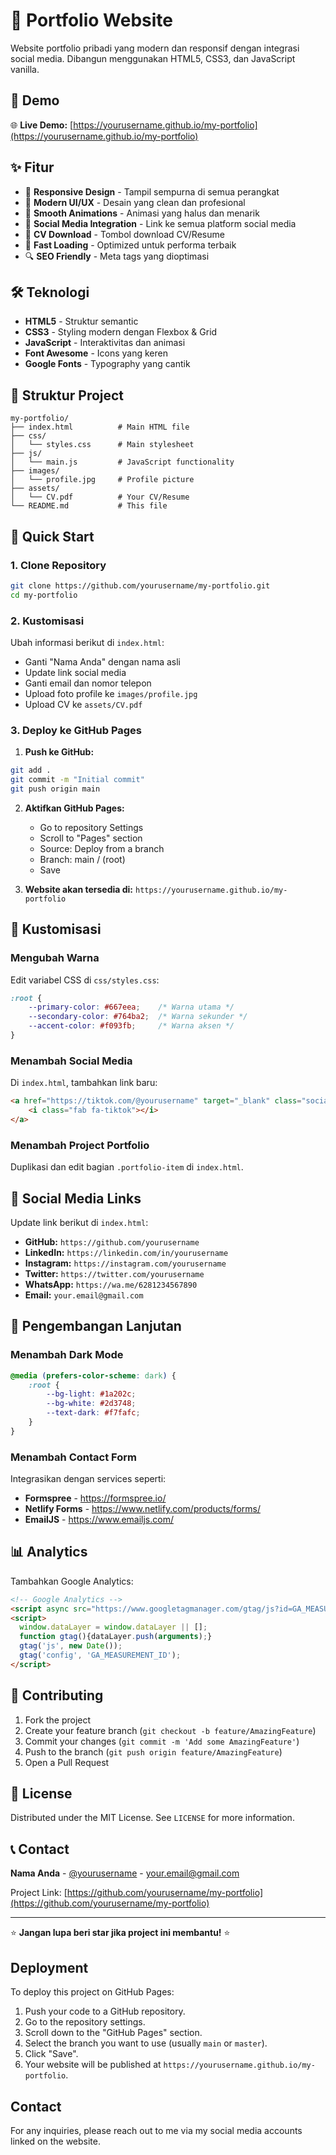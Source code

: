 # 🌟 Portfolio Website

Website portfolio pribadi yang modern dan responsif dengan integrasi social media. Dibangun menggunakan HTML5, CSS3, dan JavaScript vanilla.

## 🚀 Demo

🌐 **Live Demo:** [https://yourusername.github.io/my-portfolio](https://yourusername.github.io/my-portfolio)

## ✨ Fitur

- 📱 **Responsive Design** - Tampil sempurna di semua perangkat
- 🎨 **Modern UI/UX** - Desain yang clean dan profesional
- 🌙 **Smooth Animations** - Animasi yang halus dan menarik
- 📧 **Social Media Integration** - Link ke semua platform social media
- 📄 **CV Download** - Tombol download CV/Resume
- 🎯 **Fast Loading** - Optimized untuk performa terbaik
- 🔍 **SEO Friendly** - Meta tags yang dioptimasi

## 🛠️ Teknologi

- **HTML5** - Struktur semantic
- **CSS3** - Styling modern dengan Flexbox & Grid
- **JavaScript** - Interaktivitas dan animasi
- **Font Awesome** - Icons yang keren
- **Google Fonts** - Typography yang cantik

## 📁 Struktur Project

```
my-portfolio/
├── index.html          # Main HTML file
├── css/
│   └── styles.css      # Main stylesheet
├── js/
│   └── main.js         # JavaScript functionality
├── images/
│   └── profile.jpg     # Profile picture
├── assets/
│   └── CV.pdf          # Your CV/Resume
└── README.md           # This file
```

## 🚀 Quick Start

### 1. Clone Repository
```bash
git clone https://github.com/yourusername/my-portfolio.git
cd my-portfolio
```

### 2. Kustomisasi
Ubah informasi berikut di `index.html`:
- Ganti "Nama Anda" dengan nama asli
- Update link social media
- Ganti email dan nomor telepon
- Upload foto profile ke `images/profile.jpg`
- Upload CV ke `assets/CV.pdf`

### 3. Deploy ke GitHub Pages

1. **Push ke GitHub:**
```bash
git add .
git commit -m "Initial commit"
git push origin main
```

2. **Aktifkan GitHub Pages:**
   - Go to repository Settings
   - Scroll to "Pages" section
   - Source: Deploy from a branch
   - Branch: main / (root)
   - Save

3. **Website akan tersedia di:**
   `https://yourusername.github.io/my-portfolio`

## 🎨 Kustomisasi

### Mengubah Warna
Edit variabel CSS di `css/styles.css`:
```css
:root {
    --primary-color: #667eea;    /* Warna utama */
    --secondary-color: #764ba2;  /* Warna sekunder */
    --accent-color: #f093fb;     /* Warna aksen */
}
```

### Menambah Social Media
Di `index.html`, tambahkan link baru:
```html
<a href="https://tiktok.com/@yourusername" target="_blank" class="social-link">
    <i class="fab fa-tiktok"></i>
</a>
```

### Menambah Project Portfolio
Duplikasi dan edit bagian `.portfolio-item` di `index.html`.

## 📱 Social Media Links

Update link berikut di `index.html`:

- **GitHub:** `https://github.com/yourusername`
- **LinkedIn:** `https://linkedin.com/in/yourusername`
- **Instagram:** `https://instagram.com/yourusername`
- **Twitter:** `https://twitter.com/yourusername`
- **WhatsApp:** `https://wa.me/6281234567890`
- **Email:** `your.email@gmail.com`

## 🔧 Pengembangan Lanjutan

### Menambah Dark Mode
```css
@media (prefers-color-scheme: dark) {
    :root {
        --bg-light: #1a202c;
        --bg-white: #2d3748;
        --text-dark: #f7fafc;
    }
}
```

### Menambah Contact Form
Integrasikan dengan services seperti:
- **Formspree** - https://formspree.io/
- **Netlify Forms** - https://www.netlify.com/products/forms/
- **EmailJS** - https://www.emailjs.com/

## 📊 Analytics

Tambahkan Google Analytics:
```html
<!-- Google Analytics -->
<script async src="https://www.googletagmanager.com/gtag/js?id=GA_MEASUREMENT_ID"></script>
<script>
  window.dataLayer = window.dataLayer || [];
  function gtag(){dataLayer.push(arguments);}
  gtag('js', new Date());
  gtag('config', 'GA_MEASUREMENT_ID');
</script>
```

## 🤝 Contributing

1. Fork the project
2. Create your feature branch (`git checkout -b feature/AmazingFeature`)
3. Commit your changes (`git commit -m 'Add some AmazingFeature'`)
4. Push to the branch (`git push origin feature/AmazingFeature`)
5. Open a Pull Request

## 📄 License

Distributed under the MIT License. See `LICENSE` for more information.

## 📞 Contact

**Nama Anda** - [@yourusername](https://twitter.com/yourusername) - your.email@gmail.com

Project Link: [https://github.com/yourusername/my-portfolio](https://github.com/yourusername/my-portfolio)

---

⭐ **Jangan lupa beri star jika project ini membantu!** ⭐

## Deployment

To deploy this project on GitHub Pages:

1. Push your code to a GitHub repository.
2. Go to the repository settings.
3. Scroll down to the "GitHub Pages" section.
4. Select the branch you want to use (usually `main` or `master`).
5. Click "Save".
6. Your website will be published at `https://yourusername.github.io/my-portfolio`.

## Contact

For any inquiries, please reach out to me via my social media accounts linked on the website.